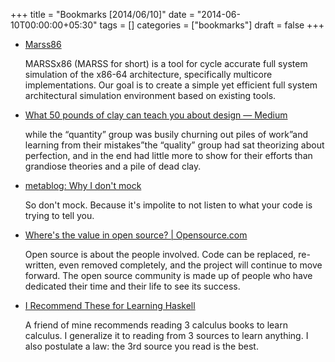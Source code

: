 +++
title = "Bookmarks [2014/06/10]"
date = "2014-06-10T00:00:00+05:30"
tags = []
categories = ["bookmarks"]
draft = false
+++

-   [Marss86](http://marss86.org/~marss86/index.php/Home)

    MARSSx86 (MARSS for short) is a tool for cycle accurate full system
    simulation of the x86-64 architecture, specifically multicore
    implementations. Our goal is to create a simple yet efficient full
    system architectural simulation environment based on existing tools.

-   [What 50 pounds of clay can teach you about design — Medium](https://medium.com/p/b9b1b173f4eb)

    while the “quantity” group was busily churning out piles of work”and
    learning from their mistakes”the “quality” group had sat theorizing
    about perfection, and in the end had little more to show for their
    efforts than grandiose theories and a pile of dead clay.

-   [metablog: Why I don't mock](http://blog.metaobject.com/2014/05/why-i-don-mock.html)

    So don't mock. Because it's impolite to not listen to what your code
    is trying to tell you.

-   [Where's the value in open source? | Opensource.com](http://opensource.com/life/14/5/true-value-of-open-source)

    Open source is about the people involved. Code can be replaced,
    re-written, even removed completely, and the project will continue
    to move forward. The open source community is made up of people who
    have dedicated their time and their life to see its success.

-   [I Recommend These for Learning Haskell](http://www.vex.net/~trebla/haskell/learn-sources.xhtml)

    A friend of mine recommends reading 3 calculus books to learn
    calculus. I generalize it to reading from 3 sources to learn
    anything. I also postulate a law: the 3rd source you read is the
    best.
